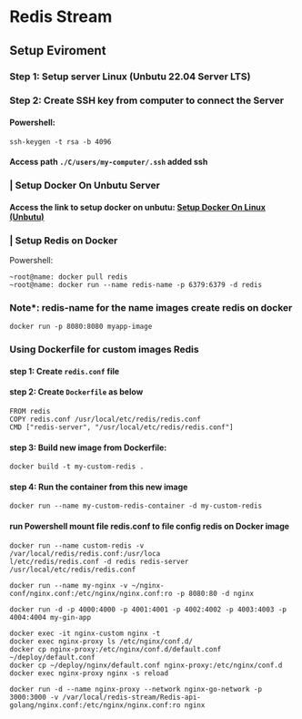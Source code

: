 # Redis Stream

## Setup Eviroment
### Step 1: Setup server Linux (Unbutu 22.04 Server LTS)

### Step 2: Create SSH key from computer to connect the Server
#### Powershell:
```
ssh-keygen -t rsa -b 4096
```

#### Access path `./C/users/my-computer/.ssh` added <b>ssh</b>

### | Setup Docker On Unbutu Server
#### Access the link to setup docker on unbutu: <a href="https://www.digitalocean.com/community/tutorials/how-to-install-and-use-docker-on-ubuntu-22-04">Setup Docker On Linux (Unbutu)</a>


### | Setup Redis on Docker

Powershell: 
```
~root@name: docker pull redis
~root@name: docker run --name redis-name -p 6379:6379 -d redis
```

### <b>Note*: redis-name for the name images create redis on docker</b>

```
docker run -p 8080:8080 myapp-image
```

### Using Dockerfile for custom images Redis 

#### step 1: Create `redis.conf` file
#### step 2: Create `Dockerfile` as below
```
FROM redis
COPY redis.conf /usr/local/etc/redis/redis.conf
CMD ["redis-server", "/usr/local/etc/redis/redis.conf"]
```

#### step 3: Build new image from Dockerfile:
```
docker build -t my-custom-redis .
```

#### step 4: Run the container from this new image
```
docker run --name my-custom-redis-container -d my-custom-redis
```

#### run Powershell mount file redis.conf to file config redis on Docker image
```
docker run --name custom-redis -v /var/local/redis/redis.conf:/usr/loca
l/etc/redis/redis.conf -d redis redis-server /usr/local/etc/redis/redis.conf
```

```
docker run --name my-nginx -v ~/nginx-conf/nginx.conf:/etc/nginx/nginx.conf:ro -p 8080:80 -d nginx
```

```
docker run -d -p 4000:4000 -p 4001:4001 -p 4002:4002 -p 4003:4003 -p 4004:4004 my-gin-app
```


```
docker exec -it nginx-custom nginx -t
docker exec nginx-proxy ls /etc/nginx/conf.d/
docker cp nginx-proxy:/etc/nginx/conf.d/default.conf ~/deploy/default.conf
docker cp ~/deploy/nginx/default.conf nginx-proxy:/etc/nginx/conf.d
docker exec nginx-proxy nginx -s reload
```

```
docker run -d --name nginx-proxy --network nginx-go-network -p 3000:3000 -v /var/local/redis-stream/Redis-api-golang/nginx.conf:/etc/nginx/nginx.conf:ro nginx
```
